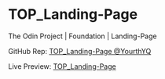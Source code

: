# TOP_Landing-Page

The Odin Project | Foundation | Landing-Page

GitHub Rep: [TOP_Landing-Page @YourthYQ](https://github.com/YourthYQ/TOP_Landing-Page/)

Live Preview: [TOP_Landing-Page](https://yourthyq.github.io/TOP_Landing-Page/)
